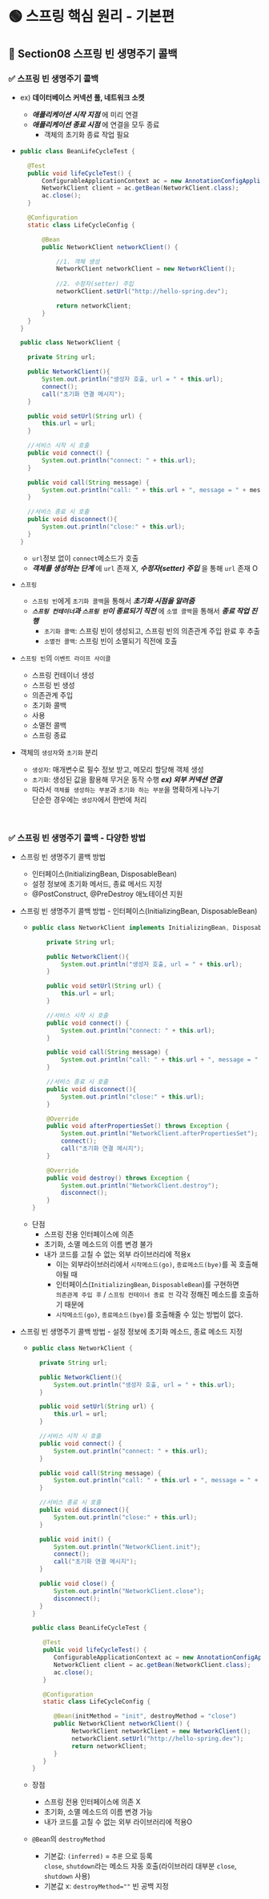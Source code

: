 # 🟢 스프링 핵심 원리 - 기본편

## 📄 Section08 스프링 빈 생명주기 콜백
### ✅ 스프링 빈 생명주기 콜백 
- ex) **데이터베이스 커넥션 풀, 네트워크 소켓**
  - **_애플리케이션 시작 지점_** 에 미리 연결
  - **_애플리케이션 종료 시점_** 에 연결을 모두 종료
    - 객체의 초기화 종료 작업 필요

- ```java
  public class BeanLifeCycleTest {

    @Test
    public void lifeCycleTest() {
        ConfigurableApplicationContext ac = new AnnotationConfigApplicationContext(LifeCycleConfig.class);
        NetworkClient client = ac.getBean(NetworkClient.class);
        ac.close();
    }

    @Configuration
    static class LifeCycleConfig {

        @Bean
        public NetworkClient networkClient() {
  
            //1. 객체 생성
            NetworkClient networkClient = new NetworkClient();
            
            //2. 수정자(setter) 주입
            networkClient.setUrl("http://hello-spring.dev");
  
            return networkClient;
        }
    }
  }
  
  public class NetworkClient {

    private String url;

    public NetworkClient(){
        System.out.println("생성자 호출, url = " + this.url);
        connect();
        call("초기화 연결 메시지");
    }

    public void setUrl(String url) {
        this.url = url;
    }

    //서비스 시작 시 호출
    public void connect() {
        System.out.println("connect: " + this.url);
    }

    public void call(String message) {
        System.out.println("call: " + this.url + ", message = " + message);
    }

    //서비스 종료 시 호출
    public void disconnect(){
        System.out.println("close:" + this.url);
    }
  }
  ```
  - `url`정보 없이 `connect`메소드가 호출
  - **_객체를 생성하는 단계_** 에 `url` 존재 X, **_수정자(setter) 주입_** 을 통해 `url` 존재 O 


- `스프링`
  - `스프링 빈`에게 `초기화 콜백`을 통해서 **_초기화 시점을 알려줌_**
  - **_`스프링 컨테이너`과 `스프링 빈`이 종료되기 직전_** 에 `소멸 콜백`을 통해서 **_종료 작업 진행_**
    - `초기화 콜백`: 스프링 빈이 생성되고, 스프링 빈의 의존관계 주입 완료 후 추출
    - `소멸전 콜백`: 스프링 빈이 소멸되기 직전에 호출


- `스프링 빈`의 `이벤트 라이프 사이클`
  - 스프링 컨테이너 생성
  - 스프링 빈 생성
  - 의존관계 주입
  - 초기화 콜백
  - 사용
  - 소멸전 콜백
  - 스프링 종료


- 객체의 `생성자`와 `초기화` 분리
  - `생성자`: 매개변수로 필수 정보 받고, 메모리 할당해 객체 생성
  - `초기화`: 생성된 값을 활용해 무거운 동작 수행  **_ex) 외부 커넥션 연결_**
  - 따라서 `객체를 생성하는 부분`과 `초기화 하는 부분`을 명확하게 나누기<br>
    단순한 경우에는 `생성자`에서 한번에 처리

<br/>

### ✅ 스프링 빈 생명주기 콜백 - 다양한 방법
- 스프링 빈 생명주기 콜백 방법
  - 인터페이스(InitializingBean, DisposableBean)
  - 설정 정보에 초기화 메서드, 종료 메서드 지정 
  - @PostConstruct, @PreDestroy 애노테이션 지원


- 스프링 빈 생명주기 콜백 방법 - 인터페이스(InitializingBean, DisposableBean)
  - ```java
    public class NetworkClient implements InitializingBean, DisposableBean {
    
        private String url;
    
        public NetworkClient(){
            System.out.println("생성자 호출, url = " + this.url);
        }
    
        public void setUrl(String url) {
            this.url = url;
        }
    
        //서비스 시작 시 호출
        public void connect() {
            System.out.println("connect: " + this.url);
        }
    
        public void call(String message) {
            System.out.println("call: " + this.url + ", message = " + message);
        }
    
        //서비스 종료 시 호출
        public void disconnect(){
            System.out.println("close:" + this.url);
        }
    
        @Override
        public void afterPropertiesSet() throws Exception {
            System.out.println("NetworkClient.afterPropertiesSet");
            connect();
            call("초기화 연결 메시지");
        }
    
        @Override
        public void destroy() throws Exception {
            System.out.println("NetworkClient.destroy");
            disconnect();
        }
    }
    ```
  - 단점
    - 스프링 전용 인터페이스에 의존
    - 초기화, 소멸 메소드의 이름 변경 불가
    - 내가 코드를 고칠 수 없는 외부 라이브러리에 적용x
      - 이는 외부라이브러리에서 `시작메소드(go)`, `종료메소드(bye)`를 꼭 호출해야될 때<br>
      - 인터페이스(`InitializingBean`, `DisposableBean`)를 구현하면<br>
        `의존관계 주입 후` / `스프링 컨테이너 종료 전` 각각 정해진 메소드를 호출하기 때문에<br>
      - `시작메소드(go)`, `종료메소드(bye)`를 호출해줄 수 있는 방법이 없다.


- 스프링 빈 생명주기 콜백 방법 - 설정 정보에 초기화 메소드, 종료 메소드 지정
  - ```java
    public class NetworkClient {
  
      private String url;
  
      public NetworkClient(){
          System.out.println("생성자 호출, url = " + this.url);
      }
  
      public void setUrl(String url) {
          this.url = url;
      }
  
      //서비스 시작 시 호출
      public void connect() {
          System.out.println("connect: " + this.url);
      }
  
      public void call(String message) {
          System.out.println("call: " + this.url + ", message = " + message);
      }
  
      //서비스 종료 시 호출
      public void disconnect(){
          System.out.println("close:" + this.url);
      }
  
      public void init() {
          System.out.println("NetworkClient.init");
          connect();
          call("초기화 연결 메시지");
      }
  
      public void close() {
          System.out.println("NetworkClient.close");
          disconnect();
      }
    }
    
    public class BeanLifeCycleTest {
    
       @Test
       public void lifeCycleTest() {
          ConfigurableApplicationContext ac = new AnnotationConfigApplicationContext(LifeCycleConfig.class);
          NetworkClient client = ac.getBean(NetworkClient.class);
          ac.close();
       }

       @Configuration
       static class LifeCycleConfig {

          @Bean(initMethod = "init", destroyMethod = "close")
          public NetworkClient networkClient() {
               NetworkClient networkClient = new NetworkClient();
               networkClient.setUrl("http://hello-spring.dev");
               return networkClient;
          }
       }
    }
    ```
  - 장점
    - 스프링 전용 인터페이스에 의존 X
    - 초기화, 소멸 메소드의 이름 변경 가능
    - 내가 코드를 고칠 수 없는 외부 라이브러리에 적용O
  
  - `@Bean`의 `destroyMethod` 
    - 기본값: `(inferred)` = `추론` 으로 등록<br>
      `close`, `shutdown`라는 메소드 자동 호출(라이브러리 대부분 `close`, `shutdown` 사용)
    - 기본값 x: `destroyMethod=""` 빈 공백 지정 
